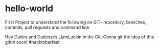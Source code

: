 # hello-world
First Project to understand the following on GIT- repository, branches, commits, pull requests and command line

Hey Dudes and Dudesses
LiamLuckin in the Git. Gonna git the idea of this gittin soon!
#hacktoberfest